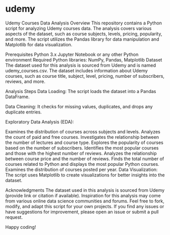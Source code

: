 # udemy
Udemy Courses Data Analysis
Overview
This repository contains a Python script for analyzing Udemy courses data. The analysis covers various aspects of the dataset, such as course subjects, levels, pricing, popularity, and more. The script utilizes the Pandas library for data manipulation and Matplotlib for data visualization.

Prerequisites
Python 3.x
Jupyter Notebook or any other Python environment
Required Python libraries: NumPy, Pandas, Matplotlib
Dataset
The dataset used for this analysis is sourced from Udemy and is named udemy_courses.csv. The dataset includes information about Udemy courses, such as course title, subject, level, pricing, number of subscribers, reviews, and more.

Analysis Steps
Data Loading: The script loads the dataset into a Pandas DataFrame.

Data Cleaning: It checks for missing values, duplicates, and drops any duplicate entries.

Exploratory Data Analysis (EDA):

Examines the distribution of courses across subjects and levels.
Analyzes the count of paid and free courses.
Investigates the relationship between the number of lectures and course type.
Explores the popularity of courses based on the number of subscribers.
Identifies the most popular courses and those with the highest number of reviews.
Analyzes the relationship between course price and the number of reviews.
Finds the total number of courses related to Python and displays the most popular Python courses.
Examines the distribution of courses posted per year.
Data Visualization: The script uses Matplotlib to create visualizations for better insights into the dataset.

Acknowledgments
The dataset used in this analysis is sourced from Udemy (provide link or citation if available).
Inspiration for this analysis may come from various online data science communities and forums.
Feel free to fork, modify, and adapt this script for your own projects. If you find any issues or have suggestions for improvement, please open an issue or submit a pull request.

Happy coding!
